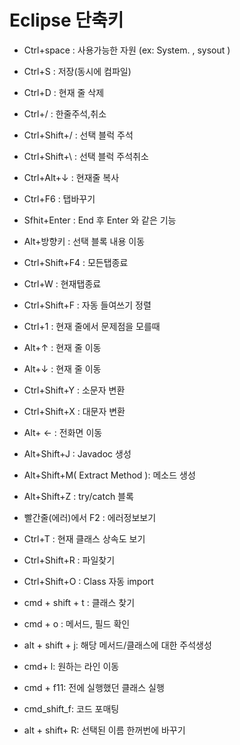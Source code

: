 # Eclipse 단축키

- Ctrl+space : 사용가능한 자원 (ex: System. , sysout )
- Ctrl+S : 저장(동시에 컴파일)
- Ctrl+D : 현재 줄 삭제
- Ctrl+/ : 한줄주석,취소
- Ctrl+Shift+/ : 선택 블럭 주석
- Ctrl+Shift+\ : 선택 블럭 주석취소
- Ctrl+Alt+↓ : 현재줄 복사
- Ctrl+F6 : 탭바꾸기
- Sfhit+Enter : End 후 Enter 와 같은 기능
- Alt+방향키 : 선택 블록 내용 이동
- Ctrl+Shift+F4 : 모든탭종료
- Ctrl+W : 현재탭종료
- Ctrl+Shift+F : 자동 들여쓰기 정렬
- Ctrl+1 : 현재 줄에서 문제점을 모를때
- Alt+↑ : 현재 줄 이동
- Alt+↓ : 현재 줄 이동
- Ctrl+Shift+Y : 소문자 변환
- Ctrl+Shift+X : 대문자 변환
- Alt+ ← : 전화면 이동
- Alt+Shift+J : Javadoc 생성
- Alt+Shift+M( Extract Method ): 메소드 생성
- Alt+Shift+Z : try/catch 블록
- 빨간줄(에러)에서 F2 : 에러정보보기
- Ctrl+T : 현재 클래스 상속도 보기
- Ctrl+Shift+R : 파일찾기

- Ctrl+Shift+O : Class 자동 import

- cmd + shift + t : 클래스 찾기
- cmd + o : 메서드, 필드 확인
- alt + shift + j: 해당 메서드/클래스에 대한 주석생성
- cmd+ l: 원하는 라인 이동
- cmd + f11: 전에 실행했던 클래스 실행
- cmd_shift_f: 코드 포매팅
- alt + shift+ R: 선택된 이름 한꺼번에 바꾸기
